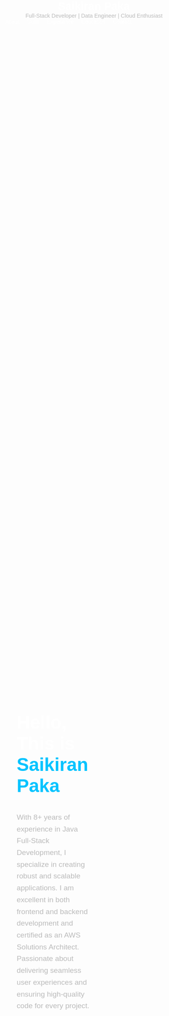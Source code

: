 <!DOCTYPE html>
<html lang="en">
<head>
  <meta charset="UTF-8">
  <meta name="viewport" content="width=device-width, initial-scale=1.0">
  <title>Saikiran Paka Portfolio</title>
  <link rel="stylesheet" href="https://cdnjs.cloudflare.com/ajax/libs/font-awesome/6.0.0-beta3/css/all.min.css">
  <link href="https://fonts.googleapis.com/css2?family=Poppins:wght@300;400;600;700&display=swap" rel="stylesheet">
  <style>
    body {
      margin: 0;
      padding: 0;
      font-family: 'Poppins', sans-serif;
      background: url('./b1655466300-1655466300-stock-video-night-flight-over-the-seine-river-in-paris-live-wallpaper.mp4g3.jpg') no-repeat center center/cover;
      color: #fff;
      background-attachment: fixed;
    

    /* Header */
    header {
      display: flex;
      justify-content: space-between;
      align-items: center;
      padding: 20px 50px;
      background-color: rgba(28, 28, 28, 0.9);
    }

    header h1 {
      margin: 0;
      font-size: 1.8rem;
      font-family: 'Bradley Hand ITC', cursive;
      font-weight: 700;
    }

    header .subtitle {
      font-size: 0.9rem;
      font-weight: 400;
      color: #bbb;
    }

    nav ul {
      list-style: none;
      margin: 0;
      padding: 0;
      display: flex;
    }

    nav ul li {
      margin-left: 20px;
    }

    nav ul li a {
      text-decoration: none;
      color: #fff;
      font-weight: 500;
      transition: color 0.3s;
    }

    nav ul li a:hover {
      color: #00c3ff;
    }

    /* Sections */
    section {
      padding: 50px;
      scroll-margin-top: 100px;
    }

    section h2 {
      text-align: center;
      font-size: 2.5rem;
      color: #00c3ff;
      margin-bottom: 20px;
    }

    #about {
      display: flex;
      align-items: center;
      justify-content: space-between;
      padding: 100px 50px;
      height: 100vh;
    }

    #about .content {
      max-width: 50%;
    }

    #about h1 {
      font-size: 3rem;
      color: #fff;
    }

    #about h1 span {
      color: #00c3ff;
    }

    #about p {
      font-size: 1.2rem;
      margin-top: 20px;
      line-height: 1.6;
      color: #bbb;
    }

    /* Footer */
    footer {
      text-align: center;
      padding: 20px;
      background-color: rgba(28, 28, 28, 0.9);
      color: #fff;
    }

    /* Contact and Education */
    #contact, #education {
      text-align: center;
      padding: 20px 0;
    }

    #contact a, #education p {
      text-decoration: none;
      color: #fff;
      margin-right: 20px;
      transition: color 0.3s;
    }

    #contact a:hover, #education p:hover {
      color: #00c3ff;
    }

    #contact .contact-icons, #education .education-details {
      display: flex;
      justify-content: center;
      align-items: center;
      flex-wrap: wrap;
    }

    #contact .contact-icons i, #education .education-details i {
      margin-right: 10px;
    }

    #education .education-details p {
      margin-bottom: 5px;
    }

    /* Hide GitHub Pages header if present */
    h1:first-of-type {
      display: SaiKiran Paka;
    }
    }
  </style>
</head>
<body>
  <header>
    <div>
      <h1>Saikiran Paka</h1>
      <div class="subtitle">Full-Stack Developer | Data Engineer | Cloud Enthusiast</div>
    </div>
    <nav>
      <ul>
        <li><a href="#about">About</a></li>
        <li><a href="#skills">Skills</a></li>
        <li><a href="#experience">Experience</a></li>
        <li><a href="#education">Education</a></li>
        <li><a href="#contact">Contact</a></li>
      </ul>
    </nav>
  </header>

  <section id="about">
    <div class="content">
      <h1>Hello, This is <span>Saikiran Paka</span></h1>
      <p>With 8+ years of experience in Java Full-Stack Development, I specialize in creating robust and scalable applications. I am excellent in both frontend and backend development and certified as an AWS Solutions Architect. Passionate about delivering seamless user experiences and ensuring high-quality code for every project.</p>
    </div>
  </section>

  <section id="skills">
    <h2>Skills</h2>
    <p>Java (17/11/08), Spring Boot, Python, Node.js, JavaScript (React & Angular)</p>
    <p>Kafka, RabbitMQ</p>
    <p>MySQL, MongoDB, PostgreSQL, Couchbase, Cassandra</p>
    <p>AWS (EC2, Lambda, ECS/EKS), GCP (Compute Engine, Cloud Functions, GKE), Azure (Virtual Machines, Azure Functions, AKS)</p>
    <p>Linux (CLI Expertise)</p>
    <p>CI/CD: Jenkins, GitLab</p>
    <p>Version Control: Git, GitHub, GitLab, Perforce</p>
  </section>

  <section id="experience">
    <h2>Experience</h2>
    <ul>
      <li>
        <strong>Java Full Stack Developer | Wipro | Aug 2023 - Present</strong><br>
        <p>Tools: Angular, Spring Boot, Hibernate, Kafka, RabbitMQ, AWS (EC2, S3, Lambda).</p>
      </li>
      <li>
        <strong>Full Stack Web Developer | 24/7 | Apr 2021 - Jul 2023</strong><br>
        <p>Tools: Angular, Node.js, Spring Boot, Docker, Kubernetes, MongoDB.</p>
      </li>
      <li>
        <strong>Java Full Stack Developer | Casey's General Store  | Feb 2020 - Mar 2021</strong><br>
        <p>Tools: Struts, Spring Framework, Oracle DB, JUnit, WebSphere.</p>
      </li>
      <li>
        <strong>Java Developer | The Bank of Mussouri  | Jun 2018 - Dec 2019</strong><br>
        <p>Tools: Hibernate, Servlets, Spring AOP, Apache Tomcat.</p>
      </li>
      <li>
        <strong> J2EE Developer Intern | Pronix | May 2016 - Apr 2018</strong><br>
        <p>Tools: Hibernate, Servlets, Spring AOP, Apache Tomcat.</p>
      </li>
    </ul>
  </section>

  <section id="education">
    <h2>Education</h2>
    <div class="education-details">
      <p><strong>Northwest Missouri State University</strong></p>
      <p>Maryville, Missouri</p>
      <p>Master of Science: Computers and Information Systems</p>
      <p>Graduated: Dec 2019</p>
    </div>
  </section>

  <section id="contact">
    <h2>Contact</h2>
    <div class="contact-icons">
      <a href="mailto:saikiranpakaa@gmail.com">
        <i class="fas fa-envelope"></i> saikiranpakaa@gmail.com
      </a>
      <a href="tel:+19137355756">
        <i class="fas fa-phone-alt"></i> +1-913-735-5756
      </a>
      <a href="https://www.linkedin.com/in/saikiranpaka/" target="_blank">
        <i class="fab fa-linkedin"></i> LinkedIn
      </a>
      <a href="https://medium.com/@saikiranpaka" target="_blank">
        <i class="fab fa-medium"></i> Medium
      </a>
      <a href="https://github.com/saikiranpaka" target="_blank">
        <i class="fab fa-github"></i> GitHub
      </a>
    </div>
  </section>

  <footer>
    <p>&copy; 2025 Saikiran Paka. All Rights Reserved.</p>
  </footer>
</body>
</html>
